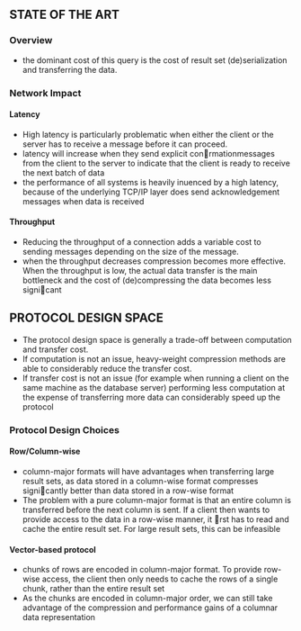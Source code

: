 ## STATE OF THE ART
### Overview
* the dominant cost of this query is the cost of result set (de)serialization and transferring the data.
### Network Impact
#### Latency
* High latency is particularly problematic when either the client or the server has to receive a message before it can proceed. 
* latency will increase when they send explicit conrmationmessages from the client to the server to indicate that the client is ready to receive the next batch of data
* the performance of all systems is heavily inuenced by a high latency, because of the underlying TCP/IP layer does send acknowledgement messages when data is received
#### Throughput
* Reducing the throughput of a connection adds a variable cost to sending messages depending on the size of the message.
* when the throughput decreases compression becomes more effective. When the throughput is low, the actual data transfer is the main bottleneck and the cost of (de)compressing the data becomes less signicant
## PROTOCOL DESIGN SPACE
* The protocol design space is generally a trade-off between computation and transfer cost.
* If computation is not an issue, heavy-weight compression methods are able to considerably reduce the transfer cost. 
* If transfer cost is not an issue (for example when running a client on the same machine as the database server) performing less computation at the expense of transferring more data can considerably speed up the protocol
### Protocol Design Choices
#### Row/Column-wise
* column-major formats will have advantages when transferring large result sets, as data stored in a column-wise format compresses signicantly better than data stored in a row-wise format
* The problem with a pure column-major format is that an entire column is transferred before the next column is sent. If a client then wants to provide access to the data in a row-wise manner, it rst has to read and cache the entire result set. For large result sets, this can be infeasible
#### Vector-based protocol
* chunks of rows are encoded in column-major format. To provide row-wise access, the client then only needs to cache the rows of a single chunk, rather than the entire result set
* As the chunks are encoded in column-major order, we can still take advantage of the compression and performance gains of a columnar data representation